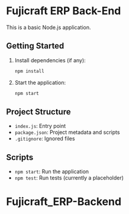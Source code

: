 # Fujicraft ERP Back-End

This is a basic Node.js application.

## Getting Started

1. Install dependencies (if any):
   ```sh
   npm install
   ```
2. Start the application:
   ```sh
   npm start
   ```

## Project Structure
- `index.js`: Entry point
- `package.json`: Project metadata and scripts
- `.gitignore`: Ignored files

## Scripts
- `npm start`: Run the application
- `npm test`: Run tests (currently a placeholder)
# Fujicraft_ERP-Backend

